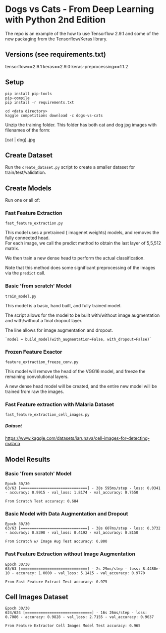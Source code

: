 # Dogs vs Cats - From Deep Learning with Python 2nd Edition

The repo is an example of the how to use Tensorflow 2.9.1 and some of the new packaging from the Tensorflow/Keras library.

## Versions (see requirements.txt)

tensorflow==2.9.1
keras==2.9.0
keras-preprocessing==1.1.2

## Setup

```shell
pip install pip-tools
pip-compile
pip install -r requirements.txt

cd <data directory>
kaggle competitions download -c dogs-vs-cats
```

Unzip the training folder.  This folder has both cat and dog jpg images with filenames of the form:

[cat | dog].<indexnumber>.jpg

## Create Dataset

Run the `create_dataset.py` script to create a smaller dataset for train/test/validation.

## Create Models

Run one or all of:

### Fast Feature Extraction

`fast_feature_extraction.py`

This model uses a pretrained ( imagenet weights) models, and removes the fully connected head.  
For each image, we call the predict method to obtain the last layer of 5,5,512 matrix.

We then train a new dense head to perform the actual classification.

Note that this method does some significant preprocessing of the images via the `predict` call.

### Basic 'from scratch' Model

`train_model.py`

This model is a basic, hand built, and fully trained model.

The script allows for the model to be built with/without image augmentation and with/without a final dropout layer.

The line allows for image augmentation and dropout.

    `model = build_model(with_augmentation=False, with_dropout=False)`

### Frozen Feature Exactor

`feature_extraction_freeze_conv.py`

This model will remove the head of the VGG16 model, and freeze the remaining convolutional layers.

A new dense head model will be created, and the entire new model will be trained from raw the images.

### Fast Feature extraction with Malaria Dataset

`fast_feature_extraction_cell_images.py`

##### Dataset

https://www.kaggle.com/datasets/iarunava/cell-images-for-detecting-malaria

## Model Results

### Basic 'from scratch' Model

```text
Epoch 30/30
63/63 [==============================] - 38s 595ms/step - loss: 0.0341 - accuracy: 0.9915 - val_loss: 1.8174 - val_accuracy: 0.7550
```

```text
From Scratch Test accuracy: 0.684
```

### Basic Model with Data Augmentation and Dropout

```text
Epoch 30/30
63/63 [==============================] - 38s 607ms/step - loss: 0.3732 - accuracy: 0.8390 - val_loss: 0.4192 - val_accuracy: 0.8150
```

```text
From Scratch w/ Image Aug Test accuracy: 0.800
```


### Fast Feature Extraction without Image Augmentation

```text
Epoch 30/30
63/63 [==============================] - 2s 29ms/step - loss: 8.4480e-10 - accuracy: 1.0000 - val_loss: 5.1415 - val_accuracy: 0.9770
```

```text
From Fast Feature Extract Test accuracy: 0.975
```

## Cell Images Dataset

```text
Epoch 30/30
624/624 [==============================] - 16s 26ms/step - loss: 0.7086 - accuracy: 0.9828 - val_loss: 2.7155 - val_accuracy: 0.9637

```

```text
From Feature Extractor Cell Images Model Test accuracy: 0.965

```